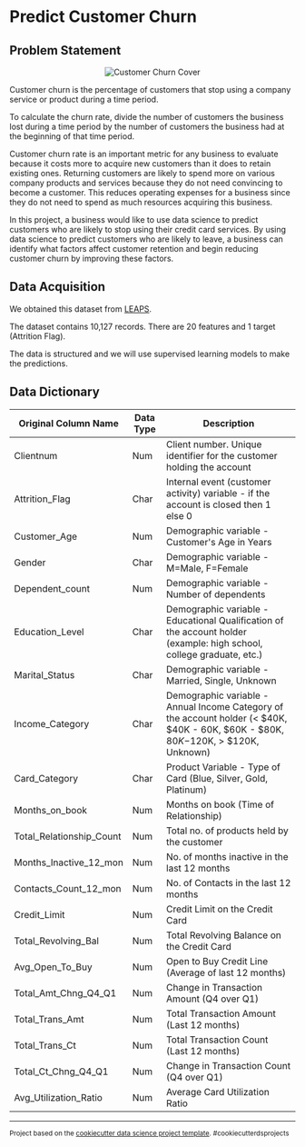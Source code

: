 # Predict Customer Churn
## Problem Statement
<p align="center"><img src="https://github.com/dgitts/predict-customer-churn/blob/feature/problem_statement/assets/images/istockphoto-913722522-170667a2.jpg" alt="Customer Churn Cover" title="Customer Churn Cover" style="max-width:100%;"></p>

Customer churn is the percentage of customers that stop using a company service or product during a time period.

To calculate the churn rate, divide the number of customers the business lost during a time period by the number of customers the business had at the beginning of that time period.

Customer churn rate is an important metric for any business to evaluate because it costs more to acquire new customers than it does to retain existing ones. Returning customers are likely to spend more on various company products and services because they do not need convincing to become a customer. This reduces operating expenses for a business since they do not need to spend as much resources acquiring this business.

In this project, a business would like to use data science to predict customers who are likely to stop using their credit card services. By using data science to predict customers who are likely to leave, a business can identify what factors affect customer retention and begin reducing customer churn by improving these factors.
## Data Acquisition
We obtained this dataset from <a href="https://leapsapp.analyttica.com/cases/11" target="_blank">LEAPS</a>. 

The dataset contains 10,127 records. There are 20 features and 1 target (Attrition Flag).

The data is structured and we will use supervised learning models to make the predictions.
## Data Dictionary
| Original Column Name     | Data Type | Description                                                                                                                         |
|--------------------------|-----------|-------------------------------------------------------------------------------------------------------------------------------------|
| Clientnum                | Num       | Client number. Unique identifier for the customer holding the account                                                               |
| Attrition_Flag           | Char      | Internal event (customer activity) variable - if the account is closed then 1 else 0                                                |
| Customer_Age             | Num       | Demographic variable - Customer's Age in Years                                                                                      |
| Gender                   | Char      | Demographic variable - M=Male, F=Female                                                                                             |
| Dependent_count          | Num       | Demographic variable - Number of dependents                                                                                         |
| Education_Level          | Char      | Demographic variable - Educational Qualification of the account holder (example: high school, college graduate, etc.)               |
| Marital_Status           | Char      | Demographic variable - Married, Single, Unknown                                                                                     |
| Income_Category          | Char      | Demographic variable - Annual Income Category of the account holder (< $40K, $40K - 60K, $60K - $80K, $80K-$120K, > $120K, Unknown) |
| Card_Category            | Char      | Product Variable - Type of Card (Blue, Silver, Gold, Platinum)                                                                      |
| Months_on_book           | Num       | Months on book (Time of Relationship)                                                                                               |
| Total_Relationship_Count | Num       | Total no. of products held by the customer                                                                                          |
| Months_Inactive_12_mon   | Num       | No. of months inactive in the last 12 months                                                                                        |
| Contacts_Count_12_mon    | Num       | No. of Contacts in the last 12 months                                                                                               |
| Credit_Limit             | Num       | Credit Limit on the Credit Card                                                                                                     |
| Total_Revolving_Bal      | Num       | Total Revolving Balance on the Credit Card                                                                                          |
| Avg_Open_To_Buy          | Num       | Open to Buy Credit Line (Average of last 12 months)                                                                                 |
| Total_Amt_Chng_Q4_Q1     | Num       | Change in Transaction Amount (Q4 over Q1)                                                                                           |
| Total_Trans_Amt          | Num       | Total Transaction Amount (Last 12 months)                                                                                           |
| Total_Trans_Ct           | Num       | Total Transaction Count (Last 12 months)                                                                                            |
| Total_Ct_Chng_Q4_Q1      | Num       | Change in Transaction Count (Q4 over Q1)                                                                                            |
| Avg_Utilization_Ratio    | Num       | Average Card Utilization Ratio                                                                                                      |
    
--------

<p><small>Project based on the <a target="_blank" href="https://drivendata.github.io/cookiecutter-data-science/">cookiecutter data science project template</a>. #cookiecutterdsprojects</small></p>
